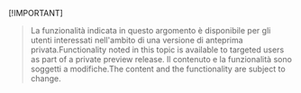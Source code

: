  [!IMPORTANT]
> <span data-ttu-id="e976a-101">La funzionalità indicata in questo argomento è disponibile per gli utenti interessati nell'ambito di una versione di anteprima privata.</span><span class="sxs-lookup"><span data-stu-id="e976a-101">Functionality noted in this topic is available to targeted users as part of a private preview release.</span></span> <span data-ttu-id="e976a-102">Il contenuto e la funzionalità sono soggetti a modifiche.</span><span class="sxs-lookup"><span data-stu-id="e976a-102">The content and the functionality are subject to change.</span></span> 
